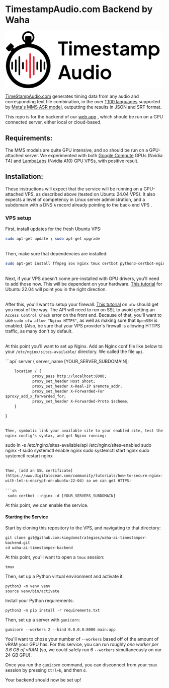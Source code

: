 # TimestampAudio.com Backend by Waha

![TimestampAudio.com Logo](./logo.png  "TimestampAudio.com Logo")

[TimeStampAudio.com](https://timestampaudio.com) generates timing data from any audio and corresponding text file combination, in the over [1,100 languages](https://dl.fbaipublicfiles.com/mms/misc/language_coverage_mms.html) supported by [Meta's MMS ASR model](https://ai.meta.com/blog/multilingual-model-speech-recognition/), outputting the results in JSON and SRT format.


This repo is for the backend of our [web app](https://timestampaudio.com) , which should be run on a GPU connected server, either local or cloud-based.


## Requirements:

The MMS models are quite GPU intensive, and so should be run on a GPU-attached server. We experimented with both [Google Compute](https://cloud.google.com/compute/docs/gpus) GPUs (Nvidia T4) and [LambaLabs](https://lambdalabs.com/) (Nvidia A10) GPU VPSs, with positive result.



## Installation:

These instructions will expect that the service will be running on a GPU-attached VPS, as described above (tested on Ubuntu 24.04 VPS). It also expects a level of competency in Linux server administration, and a subdomain with a DNS `A` record already pointing to the back-end VPS .


### VPS setup

First, install updates for the fresh Ubuntu VPS:

```sh
sudo apt-get update ; sudo apt-get upgrade 
```

\
Then, make sure that dependencies are installed:

```sh
sudo apt-get install ffmpeg sox nginx tmux certbot python3-certbot-nginx
```

\
Next, if your VPS doesn't come pre-installed with GPU drivers, you'll need to add those now. This will be dependent on your hardware. [This tutorial](https://www.cherryservers.com/blog/install-cuda-ubuntu) for Ubuntu 22.04 will point you in the right direction. 

\
After this, you'll want to setup your firewall. [This tutorial](https://www.digitalocean.com/community/tutorials/how-to-set-up-a-firewall-with-ufw-on-ubuntu) on `ufw` should get you most of the way. The API will need to run on SSL to avoid getting an `Access Control Check` error on the front end. Because of that, you'll want to use `sudo ufw allow "Nginx HTTPS"`, as well as making sure that `OpenSSH` is enabled. (Also, be sure that your VPS provider's firewall is allowing HTTPS traffic, as many don't by default.

\
At this point you'll want to set up Nginx. Add an Nginx conf file like below to your `/etc/nginx/sites-available/` directory. We called the file `api`.

```api`
server {
        server_name [YOUR_SERVER_SUBDOMAIN];

        location / {
                proxy_pass http://localhost:8000;
                proxy_set_header Host $host;
                proxy_set_header X-Real-IP $remote_addr;
                proxy_set_header X-Forwarded-For $proxy_add_x_forwarded_for;
                proxy_set_header X-Forwarded-Proto $scheme;
        }
}
```

Then, symbolic link your available site to your enabled site, test the nginx config's syntax, and get Nginx running:

```
sudo ln -s /etc/nginx/sites-available/api /etc/nginx/sites-enabled
sudo nginx -t
sudo systemctl enable nginx
sudo systemctl start nginx
sudo systemctl restart nginx
```

Then, [add an SSL certificate](https://www.digitalocean.com/community/tutorials/how-to-secure-nginx-with-let-s-encrypt-on-ubuntu-22-04) so we can get HTTPS:

```sh
 sudo certbot --nginx -d [YOUR_SERVERS_SUBDOMAIN]
```

At this point, we can enable the service.

#### Starting the Service


Start by cloning this repository to the VPS, and navigating to that directory:

```
git clone git@github.com:kingdomstrategies/waha-ai-timestamper-backend.git
cd waha-ai-timestamper-backend
```

At this point, you'll want to open a `tmux` session:

```
tmux
```

Then, set up a Python virtual environment and activate it.

```
python3 -m venv venv
source venv/bin/activate
```

Install your Python requirements:

```
python3 -m pip install -r requirements.txt
```

Then, set up a server with `gunicorn`:


```
gunicorn --workers 2 --bind 0.0.0.0:8000 main:app
```


You'll want to chose your number of `--workers` based off of the amount of vRAM your GPU has. For this service, you can run roughly _one worker per 3.6 GB of vRAM_ (so, we could safely run 6 `--workers` simultaneously on our 24 GB GPU).

Once you run the `gunicorn` command, you can disconnect from your `tmux` session by pressing `Ctrl+b`, and then `d`.


Your backend should now be set up!


